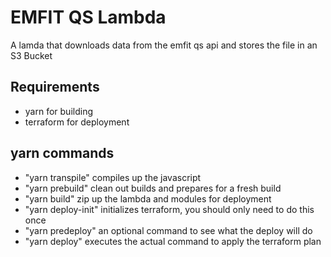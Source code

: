 # EMFIT QS Lambda
A lamda that downloads data from the emfit qs api and stores the file in an S3 Bucket

## Requirements
* yarn for building
* terraform for deployment

## yarn commands
* "yarn transpile" compiles up the javascript
* "yarn prebuild" clean out builds and prepares for a fresh build
* "yarn build" zip up the lambda and modules for deployment
* "yarn deploy-init" initializes terraform, you should only need to do this once
* "yarn predeploy" an optional command to see what the deploy will do
* "yarn deploy" executes the actual command to apply the terraform plan
